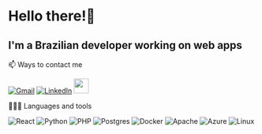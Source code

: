 # Hello there!👋
## I'm a Brazilian developer working on web apps

📫 Ways to contact me

[![Gmail](https://img.shields.io/badge/victorcasro@gmail.com-D14836?style=for-the-badge&logo=gmail&logoColor=white)](mailto:victorcasro@gmail.com "Connect via Email")
[![LinkedIn](https://img.shields.io/badge/In/victorcasro-%230077B5.svg?style=for-the-badge&logo=linkedin&logoColor=white)](https://www.linkedin.com/in/victrocasro/ "Connect on LinkedIn")
<img src="https://media.giphy.com/media/WUlplcMpOCEmTGBtBW/giphy.gif" width="30">

👨🏻‍💻 Languages and tools

![React](https://img.shields.io/badge/react-%2320232a.svg?style=for-the-badge&logo=react&logoColor=%2361DAFB)
![Python](https://img.shields.io/badge/python-3670A0?style=for-the-badge&logo=python&logoColor=ffdd54)
![PHP](https://img.shields.io/badge/php-%23777BB4.svg?style=for-the-badge&logo=php&logoColor=white)
![Postgres](https://img.shields.io/badge/postgres-%23316192.svg?style=for-the-badge&logo=postgresql&logoColor=white)
![Docker](https://img.shields.io/badge/docker-%230db7ed.svg?style=for-the-badge&logo=docker&logoColor=white)
![Apache](https://img.shields.io/badge/apache-%23D42029.svg?style=for-the-badge&logo=apache&logoColor=white)
![Azure](https://img.shields.io/badge/azure-%230072C6.svg?style=for-the-badge&logo=microsoftazure&logoColor=white)
![Linux](https://img.shields.io/badge/Linux-FCC624?style=for-the-badge&logo=linux&logoColor=black)
